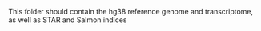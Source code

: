 This folder should contain the hg38 reference genome and transcriptome, as well as STAR and Salmon indices
